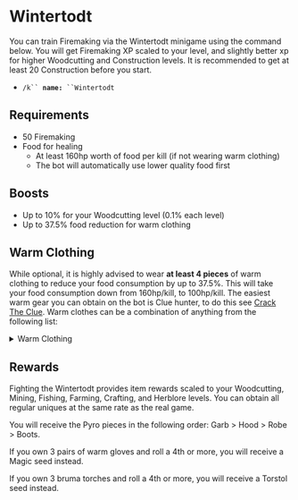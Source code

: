 # Wintertodt

You can train Firemaking via the Wintertodt minigame using the command below. You will get Firemaking XP scaled to your level, and slightly better xp for higher Woodcutting and Construction levels. It is recommended to get at least 20 Construction before you start.

* `/k`` `**`name:`**` ``Wintertodt`

## Requirements

* 50 Firemaking
* Food for healing
  * At least 160hp worth of food per kill (if not wearing warm clothing)
  * The bot will automatically use lower quality food first

## Boosts

* Up to 10% for your Woodcutting level (0.1% each level)
* Up to 37.5% food reduction for warm clothing

## Warm Clothing

While optional, it is highly advised to wear **at least 4 pieces** of warm clothing to reduce your food consumption by up to 37.5%. This will take your food consumption down from 160hp/kill, to 100hp/kill. The easiest warm gear you can obtain on the bot is Clue hunter, to do this see [Crack The Clue](../../miscellaneous/crack-the-clue.md). Warm clothes can be a combination of anything from the following list:

<details>

<summary>Warm Clothing</summary>

* Pyromancer outfit (including warm gloves)
* Santa outfit
* Antisanta outfit
* Firemaking cape/Fire cape/Infernal cape/Obby cape (or any variants)
* Any fire hoods (Fire/Fire max/Infernal max)
* Infernal tools
* Any staff that uses fire runes (Fire/Steam/Lava/Smoke)
* Clue hunter outfit
* Bunny outfit
* Chicken outfit
* Any camo outfit (Polar/Wood/Jungle/Desert)
* Any scarf
* Hunter outfits (Graahk/Larupia/Kyatt)
* Bearhead
* Santa hat/Black santa hat
* Gloves of silence
* Fremennik gloves
* Bomber outfit
* Fire tiara
* Lit bug lantern
* Ale of the gods
* Bruma torch
* Tome of fire
* Volcanic abyssal whip
* Lumberjack hat

</details>

## Rewards

Fighting the Wintertodt provides item rewards scaled to your Woodcutting, Mining, Fishing, Farming, Crafting, and Herblore levels. You can obtain all regular uniques at the same rate as the real game.&#x20;

You will receive the Pyro pieces in the following order: Garb > Hood > Robe > Boots.

If you own 3 pairs of warm gloves and roll a 4th or more, you will receive a Magic seed instead.

If you own 3 bruma torches and roll a 4th or more, you will receive a Torstol seed instead.





